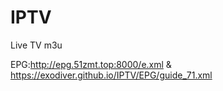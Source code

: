 # IPTV
Live TV m3u

EPG:http://epg.51zmt.top:8000/e.xml & https://exodiver.github.io/IPTV/EPG/guide_71.xml
